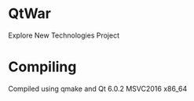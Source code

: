 # QtWar
Explore New Technologies Project
# Compiling
Compiled using qmake and Qt 6.0.2 MSVC2016 x86_64

